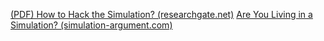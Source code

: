 [(PDF) How to Hack the Simulation? (researchgate.net)](https://www.researchgate.net/publication/364811408_How_to_Hack_the_Simulation)
[Are You Living in a Simulation? (simulation-argument.com)](https://www.simulation-argument.com/simulation)
